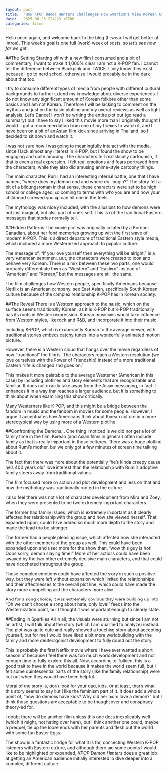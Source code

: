 ```yaml
---
layout: post
title:  "How KPOP Demon Hunters Challenges How Americans View Korean Culture"
date:   2025-06-23 224923 +0700
categories: films
---
```

Hello once again, and welcome back to the blog (I swear I will get better at intros). This week’s goal is one full (work) week of posts, so *let’s see how far we get.* 

##The Setting
Starting off with a new film I consumed and a bit of commentary, I want to make it 1,000% clear I am not a K-POP fan. I cannot tell the difference between Blackpink and TWICE. I only know they exist because I go to nerd school, otherwise I would probably be in the dark about that too.

I try to consume different types of media from people with different cultural backgrounds to further extend my knowledge about diverse experiences. I do not know any significant amount of Korean folklore other than some basics and I am not Korean. Therefore I will be lacking to comment on the mythos and just on the basic plotline and my overall reviews as well as light analysis.
Let’s Dance!
I won’t be writing the entire plot out (go read a summary) but I have to say I liked this movie more than I originally thought I would. I got a recommendation from one of my friends to watch it, and I have been on a bit of an Asian film kick since arriving in Thailand, so I decided to sit down and watch it.

I was not sure how I was going to meaningfully interact with the media, since I lack almost any interest in K-POP, but I found the show to be engaging and quite amusing. The characters felt realistically cartoonish, if that is even a real expression. I felt real emotions and fears portrayed from the characters, while they also did amusing anime-style cartoony things.

The main character, Rumi, had an interesting internal battle, one that I have named, “where does my demon end and where do I begin?” The story felt a bit of a bildungsroman in that sense, these characters were set to be high school or college aged, so coming to terms with who you are and how your childhood screwed you up can hit one in the feels.

The mythology was nicely included, with the allusions to how demons were not just magical, but also part of one’s self. This is not the traditional Eastern messages that stories normally tell. 

##Hidden Patterns
The movie plot was originally created by a Korean-Canadian, about her fond memories growing up with the first wave of modern K-POP. This is a direct departure of traditional Eastern style media, which included a more Westernized approach to popular culture.

The message of, “If you love yourself then everything will be alright,” is a very American sentiment. But, the characters were created to look and behave very Korean. There is a mix between these two parts, one would probably differentiate them as “Western” and “Eastern” instead of “American” and “Korean,” but the messages are still the same.

The film challenges how Western people, specifically Americans because Netflix is an American company, see East Asian, specifically South Korean culture because of the complex relationship K-POP has in Korean society.

##The Reveal
There is a Western approach to the music, which on the surface seems traditionally Korean, as it is K-POP but K-POP traditionally has its roots in Western expression. Korean musicians would take influence from Western styles, like rock and R&B, and incorporate it into their music.

Including K-POP, which is exuberantly Korean to the average viewer, with traditional stories embeds catchy tunes into a wonderfully animated motion picture.

However, there is a Western cloud that hangs over the movie regardless of how “traditional” the film is. The characters reach a Western resolution (we love ourselves with the Power of Friendship) instead of a more traditional Eastern “life is changed and goes on.”

This makes it more palatable to the average Westerner (American in this case) by including plotlines and story elements that are recognizable and familiar. It does not exactly take away from the Asian messaging, in fact it enhances it in a way that reaches a larger audience, but it is something to think about when examining this show critically.

Many Westerners like K-POP, and this might be a bridge between the fandom in music and the fandom in movies for some people. However, I argue it accentuates how Americans think about Korean culture in a more stereotypical way by using more of a Western plotline.

##Confronting the Demons…
One thing I noticed is we did not get a lot of family time in the film. Korean (and Asian films in general) often include family as that is really important in those cultures. There was a huge plotline about Rumi’s mother, but we only got a few minutes of screen time talking about it.

The fact that there was more about the potentially “he’s kinda creepy cause he’s 400 years old” love interest than the relationship with Rumi’s adoptive family steers away from traditional values.

The film focused more on action and plot development and less on that and how the mythology was traditionally rooted in the culture.

I also feel there was not a lot of character development from Mira and Zoey, when they were presented to be two extremely important characters.

The former had family issues, which is extremely important as it clearly affected her relationship with the group and how she viewed herself. That, expanded upon, could have added so much more depth to the story and made the lead trio be stronger.

The former had a people pleasing issue, which affected how she interacted with the other members of the group as well. This could have been expanded upon and used more for the show than, “wow this guy is hot! Oops sorry, demon slaying time!” More of her actions could have been swayed by the two other extremely decisive main characters, and that could have ricocheted throughout the group.

These complex emotions could have affected the story in such a positive way, but they were left without expansion which limited the relationships and their affectnesses to the overall plot line, which could have made the story more compelling and the characters more alive.

And for a song choice, it was extremely obvious they were building up into “Oh we can’t choose a song about hate, only love!” feeds into the Westernization point, but I thought it was important enough to clearly state.

##Ending in Sparkles
All in all, the visuals were stunning but since I am not an artist, I will talk about the story (which I am qualified to analyze) instead. The plot was quite cute and really showed a touching story about accepting yourself, but for me I would have liked a bit more worldbuilding with the family and more deuteragonist development to fully round out the story.

This is probably the first Netflix movie where I have ever wanted a short season of because I feel there was too much world development and not enough time to fully explore this all. Now, according to Tolkien, this is a good trait to have in the world because it makes the world seem full, but I felt some quintessential parts of the story (like the family relationship) were cut out when they would have been helpful.

Moral of the story is, don’t look for your dad, kids. Or at least, that’s what this story seems to say but I like the feminism part of it. It does add a whole point of, “how do demons have kids? Why did her mom love a demon?” but I think those questions are acceptable to be thought over and conspiracy theory-ed for.

I doubt there will be another film unless this one does inexplicably well (which it might, not hating over here), but I think another one could, maybe a prequel, tie up the loose ends with her parents and flesh out the world with some fun Easter Eggs.

The show is a fantastic bridge for what it is for, connecting Western K-POP listeners with Eastern culture, and although there are some points I would like to be highlighted or expanded, *KPOP Demon Hunters* does a great job at getting an American audience initially interested to dive deeper into a complex, different culture.